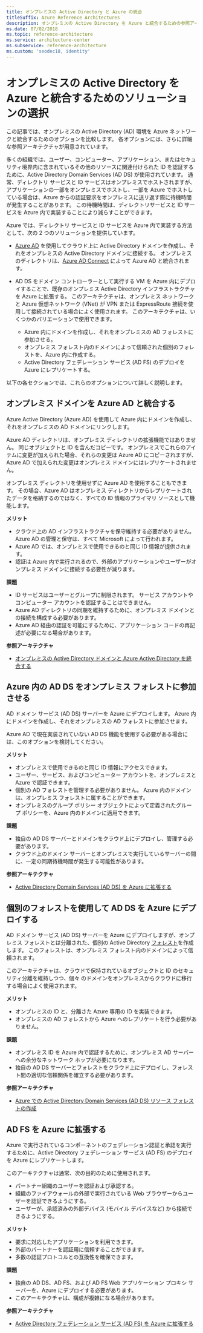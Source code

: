 ```yaml
---
title: オンプレミスの Active Directory と Azure の統合
titleSuffix: Azure Reference Architectures
description: オンプレミスの Active Directory を Azure と統合するための参照アーキテクチャを比較します。
ms.date: 07/02/2018
ms.topic: reference-architecture
ms.service: architecture-center
ms.subservice: reference-architecture
ms.custom: 'seodec18, identity'
---
```


# <a name="choose-a-solution-for-integrating-on-premises-active-directory-with-azure"></a>オンプレミスの Active Directory を Azure と統合するためのソリューションの選択

この記事では、オンプレミスの Active Directory (AD) 環境を Azure ネットワークと統合するためのオプションを比較します。 各オプションには、さらに詳細な参照アーキテクチャが用意されています。

多くの組織では、ユーザー、コンピューター、アプリケーション、またはセキュリティ境界内に含まれているその他のリソースに関連付けられた ID を認証するために、Active Directory Domain Services (AD DS) が使用されています。 通常、ディレクトリ サービスと ID サービスはオンプレミスでホストされますが、アプリケーションの一部をオンプレミスでホストし、一部を Azure でホストしている場合は、Azure からの認証要求をオンプレミスに送リ返す際に待機時間が発生することがあります。 この待機時間は、ディレクトリサービスと ID サービスを Azure 内で実装することにより減らすことができます。

Azure では、ディレクトリ サービスと ID サービスを Azure 内で実装する方法として、次の 2 つのソリューションを提供しています。

- [Azure AD][azure-active-directory] を使用してクラウド上に Active Directory ドメインを作成し、それをオンプレミスの Active Directory ドメインに接続する。 オンプレミスのディレクトリは、[Azure AD Connect][azure-ad-connect] によって Azure AD と統合されます。

- AD DS をドメイン コントローラーとして実行する VM を Azure 内にデプロイすることで、既存のオンプレミス Active Directory インフラストラクチャを Azure に拡張する。 このアーキテクチャは、オンプレミス ネットワークと Azure 仮想ネットワーク (VNet) が VPN または ExpressRoute 接続を使用して接続されている場合によく使用されます。 このアーキテクチャは、いくつかのバリエーションで使用できます。

  - Azure 内にドメインを作成し、それをオンプレミスの AD フォレストに参加させる。
  - オンプレミス フォレスト内のドメインによって信頼された個別のフォレストを、Azure 内に作成する。
  - Active Directory フェデレーション サービス (AD FS) のデプロイを Azure にレプリケートする。

以下の各セクションでは、これらのオプションについて詳しく説明します。

## <a name="integrate-your-on-premises-domains-with-azure-ad"></a>オンプレミス ドメインを Azure AD と統合する

Azure Active Directory (Azure AD) を使用して Azure 内にドメインを作成し、それをオンプレミスの AD ドメインにリンクします。

Azure AD ディレクトリは、オンプレミス ディレクトリの拡張機能ではありません。 同じオブジェクトと ID を含んだコピーです。 オンプレミスでこれらのアイテムに変更が加えられた場合、それらの変更は Azure AD にコピーされますが、Azure AD で加えられた変更はオンプレミス ドメインにはレプリケートされません。

オンプレミス ディレクトリを使用せずに Azure AD を使用することもできます。 その場合、Azure AD はオンプレミス ディレクトリからレプリケートされたデータを格納するのではなく、すべての ID 情報のプライマリ ソースとして機能します。

**メリット**

- クラウド上の AD インフラストラクチャを保守維持する必要がありません。 Azure AD の管理と保守は、すべて Microsoft によって行われます。
- Azure AD では、オンプレミスで使用できるのと同じ ID 情報が提供されます。
- 認証は Azure 内で実行されるので、外部のアプリケーションやユーザーがオンプレミス ドメインに接続する必要性が減ります。

**課題**

- ID サービスはユーザーとグループに制限されます。 サービス アカウントやコンピューター アカウントを認証することはできません。
- Azure AD ディレクトリの同期を維持するために、オンプレミス ドメインとの接続を構成する必要があります。
- Azure AD 経由の認証を可能にするために、アプリケーション コードの再記述が必要になる場合があります。

**参照アーキテクチャ**

- [オンプレミスの Active Directory ドメインと Azure Active Directory を統合する][aad]

## <a name="ad-ds-in-azure-joined-to-an-on-premises-forest"></a>Azure 内の AD DS をオンプレミス フォレストに参加させる

AD ドメイン サービス (AD DS) サーバーを Azure にデプロイします。 Azure 内にドメインを作成し、それをオンプレミスの AD フォレストに参加させます。

Azure AD で現在実装されていない AD DS 機能を使用する必要がある場合には、このオプションを検討してください。

**メリット**

- オンプレミスで使用できるのと同じ ID 情報にアクセスできます。
- ユーザー、サービス、およびコンピューター アカウントを、オンプレミスと Azure で認証できます。
- 個別の AD フォレストを管理する必要がありません。 Azure 内のドメインは、オンプレミス フォレストに属することができます。
- オンプレミスのグループ ポリシー オブジェクトによって定義されたグループ ポリシーを、Azure 内のドメインに適用できます。

**課題**

- 独自の AD DS サーバーとドメインをクラウド上にデプロイし、管理する必要があります。
- クラウド上のドメイン サーバーとオンプレミスで実行しているサーバーの間に、一定の同期待機時間が発生する可能性があります。

**参照アーキテクチャ**

- [Active Directory Domain Services (AD DS) を Azure に拡張する][ad-ds]

## <a name="ad-ds-in-azure-with-a-separate-forest"></a>個別のフォレストを使用して AD DS を Azure にデプロイする

AD ドメイン サービス (AD DS) サーバーを Azure にデプロイしますが、オンプレミス フォレストとは分離された、個別の Active Directory [フォレスト][ad-forest-defn]を作成します。 このフォレストは、オンプレミス フォレスト内のドメインによって信頼されます。

このアーキテクチャは、クラウドで保持されているオブジェクトと ID のセキュリティ分離を維持しつつ、個々 のドメインをオンプレミスからクラウドに移行する場合によく使用されます。

**メリット**

- オンプレミスの ID と、分離さた Azure 専用の ID を実装できます。
- オンプレミスの AD フォレストから Azure へのレプリケートを行う必要がありません。

**課題**

- オンプレミス ID を Azure 内で認証するために、オンプレミス AD サーバーへの余分なネットワーク ホップが必要になります。
- 独自の AD DS サーバーとフォレストをクラウド上にデプロイし、フォレスト間の適切な信頼関係を確立する必要があります。

**参照アーキテクチャ**

- [Azure での Active Directory Domain Services (AD DS) リソース フォレストの作成][ad-ds-forest]

## <a name="extend-ad-fs-to-azure"></a>AD FS を Azure に拡張する

Azure で実行されているコンポーネントのフェデレーション認証と承認を実行するために、Active Directory フェデレーション サービス (AD FS) のデプロイを Azure にレプリケートします。

このアーキテクチャは通常、次の目的のために使用されます。

- パートナー組織のユーザーを認証および承認する。
- 組織のファイアウォールの外部で実行されている Web ブラウザーからユーザーを認証できるようにする。
- ユーザーが、承認済みの外部デバイス (モバイル デバイスなど) から接続できるようにする。

**メリット**

- 要求に対応したアプリケーションを利用できます。
- 外部のパートナーを認証用に信頼することができます。
- 多数の認証プロトコルとの互換性を確保できます。

**課題**

- 独自の AD DS、AD FS、および AD FS Web アプリケーション プロキシ サーバーを、Azure にデプロイする必要があります。
- このアーキテクチャは、構成が複雑になる場合があります。

**参照アーキテクチャ**

- [Active Directory フェデレーション サービス (AD FS) を Azure に拡張する][adfs]

<!-- links -->

[aad]: ./azure-ad.md
[ad-ds]: ./adds-extend-domain.md
[ad-ds-forest]: ./adds-forest.md
[ad-forest-defn]: /windows/desktop/AD/forests
[adfs]: ./adfs.md

[azure-active-directory]: /azure/active-directory-domain-services/active-directory-ds-overview
[azure-ad-connect]: /azure/active-directory/hybrid/whatis-hybrid-identity
